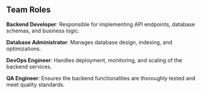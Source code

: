 ## Team Roles

 **Backend Developer**: Responsible for implementing API endpoints, database schemas, and business logic.
 
**Database Administrator**: Manages database design, indexing, and optimizations.

**DevOps Engineer**: Handles deployment, monitoring, and scaling of the backend services.

**QA Engineer**: Ensures the backend functionalities are thoroughly tested and meet quality standards.
